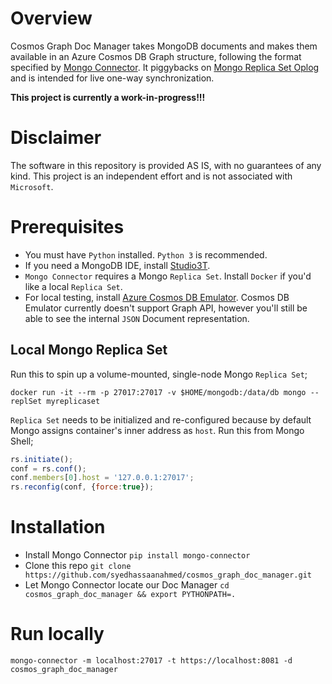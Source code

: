 # Overview
Cosmos Graph Doc Manager takes MongoDB documents and makes them available in an Azure Cosmos DB Graph structure, following the format specified by [Mongo Connector](https://github.com/mongodb-labs/mongo-connector/wiki/Writing-Your-Own-DocManager). It piggybacks on [Mongo Replica Set Oplog](https://docs.mongodb.com/manual/core/replica-set-oplog/) and is intended for live one-way synchronization. 

**This project is currently a work-in-progress!!!**

# Disclaimer
The software in this repository is provided AS IS, with no guarantees of any kind. This project is an independent effort and is not associated with `Microsoft`.

# Prerequisites
- You must have `Python` installed. `Python 3` is recommended.
- If you need a MongoDB IDE, install [Studio3T](https://studio3t.com/download/).
- `Mongo Connector` requires a Mongo `Replica Set`. Install `Docker` if you'd like a local `Replica Set`.
- For local testing, install [Azure Cosmos DB Emulator](https://docs.microsoft.com/en-us/azure/cosmos-db/local-emulator). Cosmos DB Emulator currently doesn't support Graph API, however you'll still be able to see the internal `JSON` Document representation.

## Local Mongo Replica Set
Run this to spin up a volume-mounted, single-node Mongo `Replica Set`;
```
docker run -it --rm -p 27017:27017 -v $HOME/mongodb:/data/db mongo --replSet myreplicaset
```

`Replica Set` needs to be initialized and re-configured because by default Mongo assigns container's inner address as `host`. Run this from Mongo Shell;
```javascript
rs.initiate(); 
conf = rs.conf();
conf.members[0].host = '127.0.0.1:27017';
rs.reconfig(conf, {force:true});
```

# Installation
- Install Mongo Connector `pip install mongo-connector`
- Clone this repo `git clone https://github.com/syedhassaanahmed/cosmos_graph_doc_manager.git`
- Let Mongo Connector locate our Doc Manager `cd cosmos_graph_doc_manager && export PYTHONPATH=.`

# Run locally
`mongo-connector -m localhost:27017 -t https://localhost:8081 -d cosmos_graph_doc_manager`